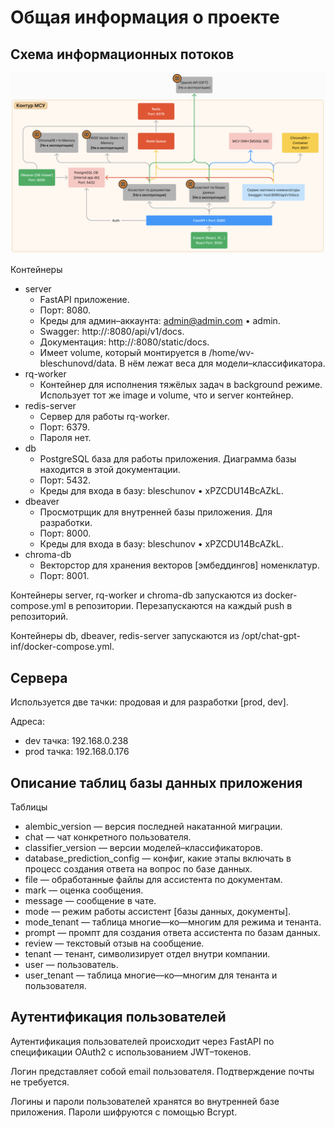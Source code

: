 # Общая информация о проекте

## Схема информационных потоков

![Схема](images/app_architecture.png)

Контейнеры

- server
    * FastAPI приложение.
    * Порт: 8080.
    * Креды для админ–аккаунта: admin@admin.com • admin.
    * Swagger: http://<host>:8080/api/v1/docs.
    * Документация: http://<host>:8080/static/docs.
    * Имеет volume, который монтируется в /home/wv-bleschunovd/data.
    В нём лежат веса для модели–классификатора.
- rq-worker
    * Контейнер для исполнения тяжёлых задач в background режиме.
      Использует тот же image и volume, что и server контейнер.
- redis-server
    * Сервер для работы rq-worker.
    * Порт: 6379.
    * Пароля нет.
- db
    * PostgreSQL база для работы приложения.
    Диаграмма базы находится в этой документации.
    * Порт: 5432.
    * Креды для входа в базу: bleschunov • xPZCDU14BcAZkL.
- dbeaver
    * Просмотрщик для внутренней базы приложения. Для разработки.
    * Порт: 8000.
    * Креды для входа в базу: bleschunov • xPZCDU14BcAZkL.
- chroma-db
    * Векторстор для хранения векторов [эмбеддингов] номенклатур.
    * Порт: 8001.

Контейнеры server, rq-worker и chroma-db запускаются из docker-compose.yml в репозитории.
Перезапускаются на каждый push в репозиторий.

Контейнеры db, dbeaver, redis-server запускаются из /opt/chat-gpt-inf/docker-compose.yml.

## Сервера

Используется две тачки: продовая и для разработки [prod, dev].

Адреса:

- dev тачка: 192.168.0.238
- prod тачка: 192.168.0.176


## Описание таблиц базы данных приложения

Таблицы

- alembic_version — версия последней накатанной миграции.
- chat — чат конкретного пользователя.
- classifier_version — версии моделей–классификаторов.
- database_prediction_config — конфиг, какие этапы включать в процесс создания ответа на вопрос по базе данных.
- file — обработанные файлы для ассистента по документам.
- mark — оценка сообщения.
- message — cообщение в чате.
- mode — режим работы ассистент [базы данных, документы].
- mode_tenant — таблица многие—ко—многим для режима и тенанта.
- prompt — промпт для создания ответа ассистента по базам данных.
- review — текстовый отзыв на сообщение.
- tenant — тенант, символизирует отдел внутри компании.
- user — пользователь.
- user_tenant — таблица многие—ко—многим для тенанта и пользователя.

## Аутентификация пользователей

Аутентификация пользователей происходит через FastAPI по спецификации 
OAuth2 с использованием JWT–токенов.

Логин представляет собой email пользователя. Подтверждение почты не требуется.

Логины и пароли пользователей хранятся во внутренней базе приложения. Пароли шифруются с помощью Bcrypt.